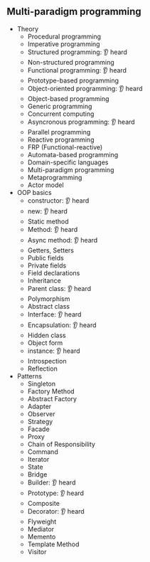 ## Multi-paradigm programming

- Theory
  - Procedural programming
  - Imperative programming
  - Structured programming: 👂 heard
  - Non-structured programming
  - Functional programming: 👂 heard
  - Prototype-based programming
  - Object-oriented programming: 👂 heard
  - Object-based programming
  - Generic programming
  - Concurrent computing
  - Asyncronous programming: 👂 heard
  - Parallel programming
  - Reactive programming
  - FRP (Functional-reactive)
  - Automata-based programming
  - Domain-specific languages
  - Multi-paradigm programming
  - Metaprogramming
  - Actor model
- OOP basics
  - constructor: 👂 heard
  - new: 👂 heard
  - Static method
  - Method: 👂 heard
  - Async method: 👂 heard
  - Getters, Setters
  - Public fields
  - Private fields
  - Field declarations
  - Inheritance
  - Parent class: 👂 heard
  - Polymorphism
  - Abstract class
  - Interface: 👂 heard
  - Encapsulation: 👂 heard
  - Hidden class
  - Object form
  - instance: 👂 heard
  - Introspection
  - Reflection
- Patterns
  - Singleton
  - Factory Method
  - Abstract Factory
  - Adapter
  - Observer
  - Strategy
  - Facade
  - Proxy
  - Chain of Responsibility
  - Command
  - Iterator
  - State
  - Bridge
  - Builder: 👂 heard
  - Prototype: 👂 heard
  - Composite
  - Decorator: 👂 heard
  - Flyweight
  - Mediator
  - Memento
  - Template Method
  - Visitor
